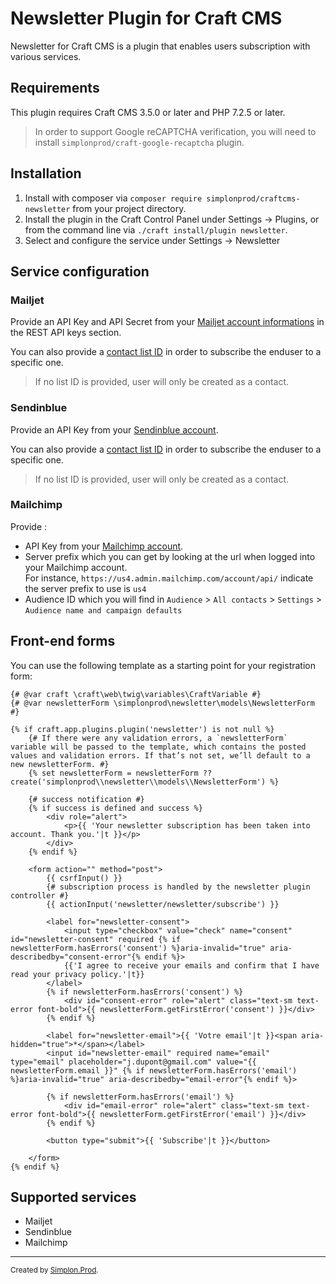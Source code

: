 # Newsletter Plugin for Craft CMS

Newsletter for Craft CMS is a plugin that enables users subscription with various services.

## Requirements

This plugin requires Craft CMS 3.5.0 or later and PHP 7.2.5 or later.

> In order to support Google reCAPTCHA verification, you will need to install `simplonprod/craft-google-recaptcha` plugin.


## Installation

1. Install with composer via `composer require simplonprod/craftcms-newsletter` from your project directory.
2. Install the plugin in the Craft Control Panel under Settings → Plugins, or from the command line via `./craft install/plugin newsletter`.
3. Select and configure the service under Settings → Newsletter

## Service configuration

### Mailjet

Provide an API Key and API Secret from your [Mailjet account informations](https://app.mailjet.com/account) in the REST API keys section.

You can also provide a [contact list ID](https://app.mailjet.com/contacts) in order to subscribe the enduser to a specific one. 
> If no list ID is provided, user will only be created as a contact.

### Sendinblue

Provide an API Key from your [Sendinblue account](https://account.sendinblue.com/advanced/api).

You can also provide a [contact list ID](https://my.sendinblue.com/lists) in order to subscribe the enduser to a specific one. 
> If no list ID is provided, user will only be created as a contact.

### Mailchimp

Provide :

* API Key from your [Mailchimp account](https://us4.admin.mailchimp.com/account/api/).
* Server prefix which you can get by looking at the url when logged into your Mailchimp account.  
For instance, `https://us4.admin.mailchimp.com/account/api/` indicate the server prefix to use is `us4`
* Audience ID which you will find in `Audience` > `All contacts` > `Settings` >  `Audience name and campaign defaults`


## Front-end forms

You can use the following template as a starting point for your registration form:

```twig
{# @var craft \craft\web\twig\variables\CraftVariable #}
{# @var newsletterForm \simplonprod\newsletter\models\NewsletterForm #}

{% if craft.app.plugins.plugin('newsletter') is not null %}
    {# If there were any validation errors, a `newsletterForm` variable will be passed to the template, which contains the posted values and validation errors. If that’s not set, we’ll default to a new newsletterForm. #}
    {% set newsletterForm = newsletterForm ?? create('simplonprod\\newsletter\\models\\NewsletterForm') %}

    {# success notification #}
    {% if success is defined and success %}
        <div role="alert">
            <p>{{ 'Your newsletter subscription has been taken into account. Thank you.'|t }}</p>
        </div>
    {% endif %}
    
    <form action="" method="post">
        {{ csrfInput() }}
        {# subscription process is handled by the newsletter plugin controller #}
        {{ actionInput('newsletter/newsletter/subscribe') }}

        <label for="newsletter-consent">
        	<input type="checkbox" value="check" name="consent" id="newsletter-consent" required {% if newsletterForm.hasErrors('consent') %}aria-invalid="true" aria-describedby="consent-error"{% endif %}>
            {{'I agree to receive your emails and confirm that I have read your privacy policy.'|t}}
        </label>
        {% if newsletterForm.hasErrors('consent') %}
            <div id="consent-error" role="alert" class="text-sm text-error font-bold">{{ newsletterForm.getFirstError('consent') }}</div>
        {% endif %}
        
        <label for="newsletter-email">{{ 'Votre email'|t }}<span aria-hidden="true">*</span></label>
        <input id="newsletter-email" required name="email" type="email" placeholder="j.dupont@gmail.com" value="{{ newsletterForm.email }}" {% if newsletterForm.hasErrors('email') %}aria-invalid="true" aria-describedby="email-error"{% endif %}>

        {% if newsletterForm.hasErrors('email') %}
            <div id="email-error" role="alert" class="text-sm text-error font-bold">{{ newsletterForm.getFirstError('email') }}</div>
        {% endif %}
        
        <button type="submit">{{ 'Subscribe'|t }}</button>

    </form>
{% endif %}
```


## Supported services

* Mailjet
* Sendinblue
* Mailchimp

---

<small>Created by [Simplon.Prod](https://www.simplonprod.co/).</small>
